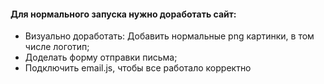 <h4> Для нормального запуска нужно доработать сайт: </h4>
<ul>
    <li>Визуально доработать: Добавить нормальные png картинки, в том числе логотип;</li>
    <li>Доделать форму отправки письма;</li>
    <li>Подключить email.js, чтобы все работало корректно</li>
</ul>
